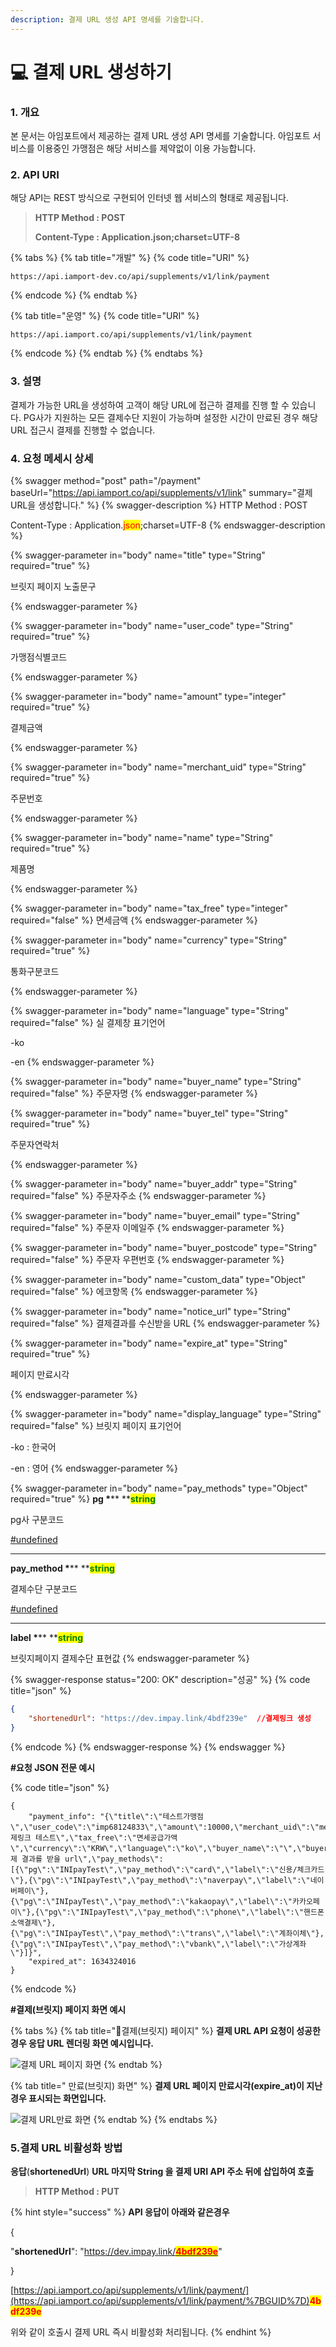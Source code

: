 ```yaml
---
description: 결제 URL 생성 API 명세를 기술합니다.
---
```


# 💻 결제 URL 생성하기

### 1. 개요

본 문서는 아임포트에서 제공하는 결제 URL 생성 API 명세를 기술합니다. 아임포트 서비스를 이용중인 가맹점은 해당 서비스를 제약없이 이용 가능합니다.

### 2. API URI

해당 API는 REST 방식으로 구현되어 인터넷 웹 서비스의 형태로 제공됩니다.

> **HTTP Method : POST**
>
> **Content-Type : Application.json;charset=UTF-8**

{% tabs %}
{% tab title="개발" %}
{% code title="URI" %}
```url
https://api.iamport-dev.co/api/supplements/v1/link/payment
```
{% endcode %}
{% endtab %}

{% tab title="운영" %}
{% code title="URI" %}
```
https://api.iamport.co/api/supplements/v1/link/payment
```
{% endcode %}
{% endtab %}
{% endtabs %}

### 3. 설명

결제가 가능한 URL을 생성하여 고객이 해당 URL에 접근하 결제를 진행 할 수 있습니다. PG사가 지원하는 모든 결제수단 지원이 가능하며 설정한 시간이 만료된 경우 해당 URL 접근시 결제를 진행할 수 없습니다.

### 4. 요청 메세시 상세

{% swagger method="post" path="/payment" baseUrl="https://api.iamport.co/api/supplements/v1/link" summary="결제URL을 생성합니다." %}
{% swagger-description %}
HTTP Method : POST

Content-Type : Application.<mark style="color:red;">json</mark>;charset=UTF-8
{% endswagger-description %}

{% swagger-parameter in="body" name="title" type="String" required="true" %}
<mark style="color:red;">

브릿지 페이지 노출문구

</mark>

 
{% endswagger-parameter %}

{% swagger-parameter in="body" name="user_code" type="String" required="true" %}
<mark style="color:red;">

가맹점식별코드

</mark>
{% endswagger-parameter %}

{% swagger-parameter in="body" name="amount" type="integer" required="true" %}
<mark style="color:red;">

결제금액

</mark>
{% endswagger-parameter %}

{% swagger-parameter in="body" name="merchant_uid" type="String" required="true" %}
<mark style="color:red;">

주문번호

</mark>
{% endswagger-parameter %}

{% swagger-parameter in="body" name="name" type="String" required="true" %}
<mark style="color:red;">

제품명

</mark>
{% endswagger-parameter %}

{% swagger-parameter in="body" name="tax_free" type="integer" required="false" %}
면세금액
{% endswagger-parameter %}

{% swagger-parameter in="body" name="currency" type="String" required="true" %}
<mark style="color:red;">

통화구분코드

</mark>
{% endswagger-parameter %}

{% swagger-parameter in="body" name="language" type="String" required="false" %}
실 결제창 표기언어

\-ko

\-en
{% endswagger-parameter %}

{% swagger-parameter in="body" name="buyer_name" type="String" required="false" %}
주문자명
{% endswagger-parameter %}

{% swagger-parameter in="body" name="buyer_tel" type="String" required="true" %}
<mark style="color:red;">

주문자연락처

</mark>
{% endswagger-parameter %}

{% swagger-parameter in="body" name="buyer_addr" type="String" required="false" %}
주문자주소
{% endswagger-parameter %}

{% swagger-parameter in="body" name="buyer_email" type="String" required="false" %}
주문자 이메일주
{% endswagger-parameter %}

{% swagger-parameter in="body" name="buyer_postcode" type="String" required="false" %}
주문자 우편번호
{% endswagger-parameter %}

{% swagger-parameter in="body" name="custom_data" type="Object" required="false" %}
에코항목
{% endswagger-parameter %}

{% swagger-parameter in="body" name="notice_url" type="String" required="false" %}
결제결과를 수신받을 URL
{% endswagger-parameter %}

{% swagger-parameter in="body" name="expire_at" type="String" required="true" %}
<mark style="color:red;">

페이지 만료시각

</mark>
{% endswagger-parameter %}

{% swagger-parameter in="body" name="display_language" type="String" required="false" %}
브릿지 페이지 표기언어

\-ko : 한국어

\-en : 영어
{% endswagger-parameter %}

{% swagger-parameter in="body" name="pay_methods" type="Object" required="true" %}
**pg  **<mark style="color:red;">**\***</mark>** **<mark style="color:green;">**string**</mark>

pg사 구분코드

[#undefined](../sdk/javascript-sdk/undefined.md#undefined "mention")

***

**pay\_method **<mark style="color:red;">**\***</mark>**  **<mark style="color:green;">**string**</mark>

결제수단 구분코드

[#undefined](../sdk/javascript-sdk/undefined.md#undefined "mention")

***

**label  **<mark style="color:red;">**\***</mark>** **<mark style="color:green;">**string**</mark>

브릿지페이지 결제수단 표현값
{% endswagger-parameter %}

{% swagger-response status="200: OK" description="성공" %}
{% code title="json" %}
```json
{
    "shortenedUrl": "https://dev.impay.link/4bdf239e"  //결제링크 생성 
}
```
{% endcode %}
{% endswagger-response %}
{% endswagger %}

**#요청 JSON 전문 예시**

{% code title="json" %}
```
{
    "payment_info": "{\"title\":\"테스트가맹점\",\"user_code\":\"imp68124833\",\"amount\":10000,\"merchant_uid\":\"merchant_1630665784552\",\"name\":\"결제링크 테스트\",\"tax_free\":\"면세공급가액\",\"currency\":\"KRW\",\"language\":\"ko\",\"buyer_name\":\"\",\"buyer_tel\":\"\",\"buyer_addr\":\"\",\"buyer_email\":\"\",\"buyer_postcode\":\"\",\"custom_data\":\"json_object\",\"notice_url\":\"결제 결과를 받을 url\",\"pay_methods\":[{\"pg\":\"INIpayTest\",\"pay_method\":\"card\",\"label\":\"신용/체크카드\"},{\"pg\":\"INIpayTest\",\"pay_method\":\"naverpay\",\"label\":\"네이버페이\"},{\"pg\":\"INIpayTest\",\"pay_method\":\"kakaopay\",\"label\":\"카카오페이\"},{\"pg\":\"INIpayTest\",\"pay_method\":\"phone\",\"label\":\"핸드폰 소액결제\"},{\"pg\":\"INIpayTest\",\"pay_method\":\"trans\",\"label\":\"계좌이체\"},{\"pg\":\"INIpayTest\",\"pay_method\":\"vbank\",\"label\":\"가상계좌\"}]}",
    "expired_at": 1634324016
}
```
{% endcode %}

**#결제(브릿지) 페이지 화면 예시**

{% tabs %}
{% tab title="결제(브릿지) 페이지" %}
**결제 URL API 요청이 성공한경우 응답 URL 렌더링 화면 예시입니다.**

![결제 URL 페이지 화면](<../.gitbook/assets/image (6).png>)
{% endtab %}

{% tab title=" 만료(브릿지) 화면" %}
**결제 URL 페이지 만료시각(expire\_at)이 지난 경우 표시되는 화면입니다.**

![결제 URL만료 화면](<../.gitbook/assets/image (4).png>)
{% endtab %}
{% endtabs %}

### 5.결제 URL 비활성화 방법

**응답**(**shortenedUrl**) **URL 마지막 String 을 결제 URI API 주소 뒤에 삽입하여 호출**

> **HTTP Method : PUT**

{% hint style="success" %}
**API 응답이 아래와 같은경우**

{

&#x20;       "**shortenedUrl**": "[https://dev.impay.link/<mark style="color:red;">**4bdf239e**</mark>](https://dev.impay.link/\*\*4bdf239e\*\*)"

}

[https://api.iamport.co/api/supplements/v1/link/payment/](https://api.iamport.co/api/supplements/v1/link/payment/%7BGUID%7D)<mark style="color:red;">**4bdf239e**</mark>

위와 같이 호출시 결제 URL 즉시 비활성화 처리됩니다.
{% endhint %}
